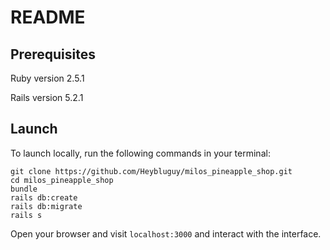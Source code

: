 # README

## Prerequisites
Ruby version 2.5.1

Rails version 5.2.1

## Launch

To launch locally, run the following commands in your terminal:

```
git clone https://github.com/Heybluguy/milos_pineapple_shop.git
cd milos_pineapple_shop
bundle
rails db:create
rails db:migrate
rails s
```
Open your browser and visit `localhost:3000` and interact with the interface.
